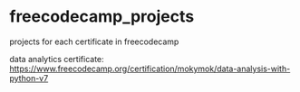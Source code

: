 # freecodecamp_projects
projects for each certificate in freecodecamp

data analytics certificate: https://www.freecodecamp.org/certification/mokymok/data-analysis-with-python-v7
